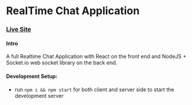 # RealTime Chat Application

### [Live Site](https:)

#### Intro

A full Realtime Chat Application with React on the front end and NodeJS + Socket.io web socket library on the back end. 

#### Development Setup:

- run ```npm i && npm start``` for both client and server side to start the development server